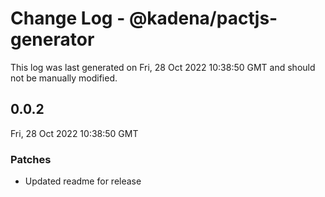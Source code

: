 # Change Log - @kadena/pactjs-generator

This log was last generated on Fri, 28 Oct 2022 10:38:50 GMT and should not be manually modified.

## 0.0.2
Fri, 28 Oct 2022 10:38:50 GMT

### Patches

- Updated readme for release

